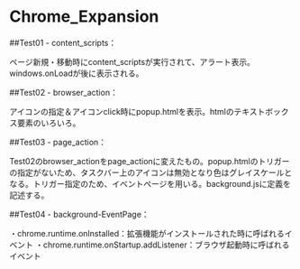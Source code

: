 # Chrome_Expansion

##Test01 - content_scripts：

ページ新規・移動時にcontent_scriptsが実行されて、アラート表示。windows.onLoadが後に表示される。

##Test02 - browser_action：

アイコンの指定＆アイコンclick時にpopup.htmlを表示。htmlのテキストボックス要素のいろいろ。

##Test03 - page_action：

Test02のbrowser_actionをpage_actionに変えたもの。popup.htmlのトリガーの指定がないため、タスクバー上のアイコンは無効となり色はグレイスケールとなる。トリガー指定のため、イベントページを用いる。background.jsに定義を記述する。

##Test04 - background-EventPage：

・chrome.runtime.onInstalled：拡張機能がインストールされた時に呼ばれるイベント
・chrome.runtime.onStartup.addListener：ブラウザ起動時に呼ばれるイベント
